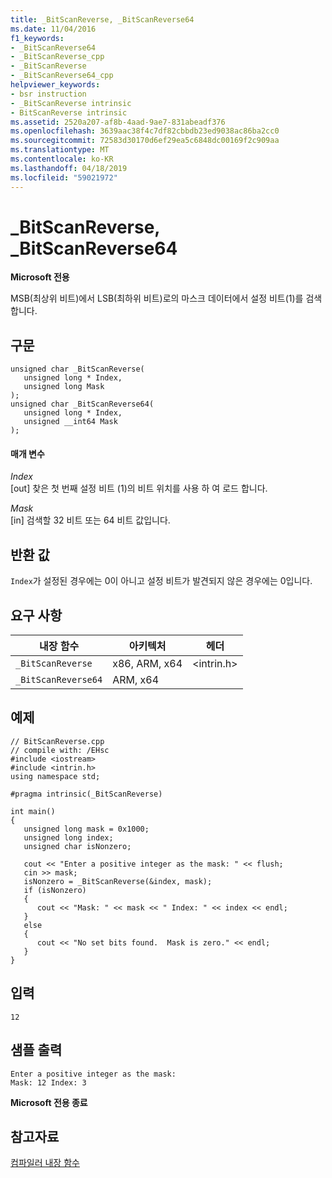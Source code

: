 ```yaml
---
title: _BitScanReverse, _BitScanReverse64
ms.date: 11/04/2016
f1_keywords:
- _BitScanReverse64
- _BitScanReverse_cpp
- _BitScanReverse
- _BitScanReverse64_cpp
helpviewer_keywords:
- bsr instruction
- _BitScanReverse intrinsic
- BitScanReverse intrinsic
ms.assetid: 2520a207-af8b-4aad-9ae7-831abeadf376
ms.openlocfilehash: 3639aac38f4c7df82cbbdb23ed9038ac86ba2cc0
ms.sourcegitcommit: 72583d30170d6ef29ea5c6848dc00169f2c909aa
ms.translationtype: MT
ms.contentlocale: ko-KR
ms.lasthandoff: 04/18/2019
ms.locfileid: "59021972"
---
```

# <a name="bitscanreverse-bitscanreverse64"></a>_BitScanReverse, _BitScanReverse64

**Microsoft 전용**

MSB(최상위 비트)에서 LSB(최하위 비트)로의 마스크 데이터에서 설정 비트(1)를 검색합니다.

## <a name="syntax"></a>구문

```
unsigned char _BitScanReverse(
   unsigned long * Index,
   unsigned long Mask
);
unsigned char _BitScanReverse64(
   unsigned long * Index,
   unsigned __int64 Mask
);
```

#### <a name="parameters"></a>매개 변수

*Index*<br/>
[out] 찾은 첫 번째 설정 비트 (1)의 비트 위치를 사용 하 여 로드 합니다.

*Mask*<br/>
[in] 검색할 32 비트 또는 64 비트 값입니다.

## <a name="return-value"></a>반환 값

`Index`가 설정된 경우에는 0이 아니고 설정 비트가 발견되지 않은 경우에는 0입니다.

## <a name="requirements"></a>요구 사항

|내장 함수|아키텍처|헤더|
|---------------|------------------|------------|
|`_BitScanReverse`|x86, ARM, x64|\<intrin.h>|
|`_BitScanReverse64`|ARM, x64||

## <a name="example"></a>예제

```
// BitScanReverse.cpp
// compile with: /EHsc
#include <iostream>
#include <intrin.h>
using namespace std;

#pragma intrinsic(_BitScanReverse)

int main()
{
   unsigned long mask = 0x1000;
   unsigned long index;
   unsigned char isNonzero;

   cout << "Enter a positive integer as the mask: " << flush;
   cin >> mask;
   isNonzero = _BitScanReverse(&index, mask);
   if (isNonzero)
   {
      cout << "Mask: " << mask << " Index: " << index << endl;
   }
   else
   {
      cout << "No set bits found.  Mask is zero." << endl;
   }
}
```

## <a name="input"></a>입력

```
12
```

## <a name="sample-output"></a>샘플 출력

```
Enter a positive integer as the mask:
Mask: 12 Index: 3
```

**Microsoft 전용 종료**

## <a name="see-also"></a>참고자료

[컴파일러 내장 함수](../intrinsics/compiler-intrinsics.md)